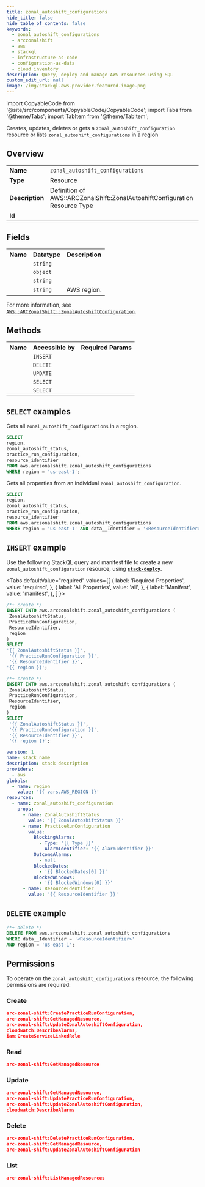 ```yaml
---
title: zonal_autoshift_configurations
hide_title: false
hide_table_of_contents: false
keywords:
  - zonal_autoshift_configurations
  - arczonalshift
  - aws
  - stackql
  - infrastructure-as-code
  - configuration-as-data
  - cloud inventory
description: Query, deploy and manage AWS resources using SQL
custom_edit_url: null
image: /img/stackql-aws-provider-featured-image.png
---
```


import CopyableCode from '@site/src/components/CopyableCode/CopyableCode';
import Tabs from '@theme/Tabs';
import TabItem from '@theme/TabItem';

Creates, updates, deletes or gets a <code>zonal_autoshift_configuration</code> resource or lists <code>zonal_autoshift_configurations</code> in a region

## Overview
<table>
<tbody>
<tr><td><b>Name</b></td><td><code>zonal_autoshift_configurations</code></td></tr>
<tr><td><b>Type</b></td><td>Resource</td></tr>
<tr><td><b>Description</b></td><td>Definition of AWS::ARCZonalShift::ZonalAutoshiftConfiguration Resource Type</td></tr>
<tr><td><b>Id</b></td><td><CopyableCode code="aws.arczonalshift.zonal_autoshift_configurations" /></td></tr>
</tbody>
</table>

## Fields
<table>
<tbody>
<tr><th>Name</th><th>Datatype</th><th>Description</th></tr><tr><td><CopyableCode code="zonal_autoshift_status" /></td><td><code>string</code></td><td></td></tr>
<tr><td><CopyableCode code="practice_run_configuration" /></td><td><code>object</code></td><td></td></tr>
<tr><td><CopyableCode code="resource_identifier" /></td><td><code>string</code></td><td></td></tr>
<tr><td><CopyableCode code="region" /></td><td><code>string</code></td><td>AWS region.</td></tr>
</tbody>
</table>

For more information, see <a href="https://docs.aws.amazon.com/AWSCloudFormation/latest/UserGuide/aws-resource-arczonalshift-zonalautoshiftconfiguration.html"><code>AWS::ARCZonalShift::ZonalAutoshiftConfiguration</code></a>.

## Methods

<table>
<tbody>
  <tr>
    <th>Name</th>
    <th>Accessible by</th>
    <th>Required Params</th>
  </tr>
  <tr>
    <td><CopyableCode code="create_resource" /></td>
    <td><code>INSERT</code></td>
    <td><CopyableCode code="region" /></td>
  </tr>
  <tr>
    <td><CopyableCode code="delete_resource" /></td>
    <td><code>DELETE</code></td>
    <td><CopyableCode code="data__Identifier, region" /></td>
  </tr>
  <tr>
    <td><CopyableCode code="update_resource" /></td>
    <td><code>UPDATE</code></td>
    <td><CopyableCode code="data__Identifier, data__PatchDocument, region" /></td>
  </tr>
  <tr>
    <td><CopyableCode code="list_resources" /></td>
    <td><code>SELECT</code></td>
    <td><CopyableCode code="region" /></td>
  </tr>
  <tr>
    <td><CopyableCode code="get_resource" /></td>
    <td><code>SELECT</code></td>
    <td><CopyableCode code="data__Identifier, region" /></td>
  </tr>
</tbody>
</table>

## `SELECT` examples
Gets all <code>zonal_autoshift_configurations</code> in a region.
```sql
SELECT
region,
zonal_autoshift_status,
practice_run_configuration,
resource_identifier
FROM aws.arczonalshift.zonal_autoshift_configurations
WHERE region = 'us-east-1';
```
Gets all properties from an individual <code>zonal_autoshift_configuration</code>.
```sql
SELECT
region,
zonal_autoshift_status,
practice_run_configuration,
resource_identifier
FROM aws.arczonalshift.zonal_autoshift_configurations
WHERE region = 'us-east-1' AND data__Identifier = '<ResourceIdentifier>';
```

## `INSERT` example

Use the following StackQL query and manifest file to create a new <code>zonal_autoshift_configuration</code> resource, using [__`stack-deploy`__](https://pypi.org/project/stack-deploy/).

<Tabs
    defaultValue="required"
    values={[
      { label: 'Required Properties', value: 'required', },
      { label: 'All Properties', value: 'all', },
      { label: 'Manifest', value: 'manifest', },
    ]
}>
<TabItem value="required">

```sql
/*+ create */
INSERT INTO aws.arczonalshift.zonal_autoshift_configurations (
 ZonalAutoshiftStatus,
 PracticeRunConfiguration,
 ResourceIdentifier,
 region
)
SELECT 
'{{ ZonalAutoshiftStatus }}',
 '{{ PracticeRunConfiguration }}',
 '{{ ResourceIdentifier }}',
'{{ region }}';
```
</TabItem>
<TabItem value="all">

```sql
/*+ create */
INSERT INTO aws.arczonalshift.zonal_autoshift_configurations (
 ZonalAutoshiftStatus,
 PracticeRunConfiguration,
 ResourceIdentifier,
 region
)
SELECT 
 '{{ ZonalAutoshiftStatus }}',
 '{{ PracticeRunConfiguration }}',
 '{{ ResourceIdentifier }}',
 '{{ region }}';
```
</TabItem>
<TabItem value="manifest">

```yaml
version: 1
name: stack name
description: stack description
providers:
  - aws
globals:
  - name: region
    value: '{{ vars.AWS_REGION }}'
resources:
  - name: zonal_autoshift_configuration
    props:
      - name: ZonalAutoshiftStatus
        value: '{{ ZonalAutoshiftStatus }}'
      - name: PracticeRunConfiguration
        value:
          BlockingAlarms:
            - Type: '{{ Type }}'
              AlarmIdentifier: '{{ AlarmIdentifier }}'
          OutcomeAlarms:
            - null
          BlockedDates:
            - '{{ BlockedDates[0] }}'
          BlockedWindows:
            - '{{ BlockedWindows[0] }}'
      - name: ResourceIdentifier
        value: '{{ ResourceIdentifier }}'

```
</TabItem>
</Tabs>

## `DELETE` example

```sql
/*+ delete */
DELETE FROM aws.arczonalshift.zonal_autoshift_configurations
WHERE data__Identifier = '<ResourceIdentifier>'
AND region = 'us-east-1';
```

## Permissions

To operate on the <code>zonal_autoshift_configurations</code> resource, the following permissions are required:

### Create
```json
arc-zonal-shift:CreatePracticeRunConfiguration,
arc-zonal-shift:GetManagedResource,
arc-zonal-shift:UpdateZonalAutoshiftConfiguration,
cloudwatch:DescribeAlarms,
iam:CreateServiceLinkedRole
```

### Read
```json
arc-zonal-shift:GetManagedResource
```

### Update
```json
arc-zonal-shift:GetManagedResource,
arc-zonal-shift:UpdatePracticeRunConfiguration,
arc-zonal-shift:UpdateZonalAutoshiftConfiguration,
cloudwatch:DescribeAlarms
```

### Delete
```json
arc-zonal-shift:DeletePracticeRunConfiguration,
arc-zonal-shift:GetManagedResource,
arc-zonal-shift:UpdateZonalAutoshiftConfiguration
```

### List
```json
arc-zonal-shift:ListManagedResources
```
